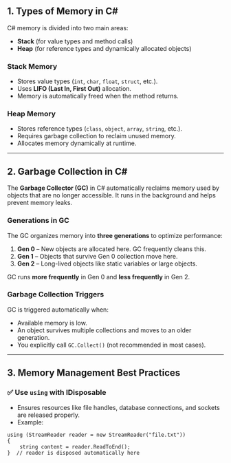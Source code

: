 ## **1. Types of Memory in C#**

C# memory is divided into two main areas:

- **Stack** (for value types and method calls)
- **Heap** (for reference types and dynamically allocated objects)

### **Stack Memory**

- Stores value types (`int`, `char`, `float`, `struct`, etc.).
- Uses **LIFO (Last In, First Out)** allocation.
- Memory is automatically freed when the method returns.

### **Heap Memory**

- Stores reference types (`class`, `object`, `array`, `string`, etc.).
- Requires garbage collection to reclaim unused memory.
- Allocates memory dynamically at runtime.

---

## **2. Garbage Collection in C#**

The **Garbage Collector (GC)** in C# automatically reclaims memory used by objects that are no longer accessible. It runs in the background and helps prevent memory leaks.

### **Generations in GC**

The GC organizes memory into **three generations** to optimize performance:

1. **Gen 0** – New objects are allocated here. GC frequently cleans this.
2. **Gen 1** – Objects that survive Gen 0 collection move here.
3. **Gen 2** – Long-lived objects like static variables or large objects.

GC runs **more frequently** in Gen 0 and **less frequently** in Gen 2.

### **Garbage Collection Triggers**

GC is triggered automatically when:

- Available memory is low.
- An object survives multiple collections and moves to an older generation.
- You explicitly call `GC.Collect()` (not recommended in most cases).

---

## **3. Memory Management Best Practices**

### ✅ **Use `using` with IDisposable**

- Ensures resources like file handles, database connections, and sockets are released properly.
- Example: 
```
using (StreamReader reader = new StreamReader("file.txt"))
{
    string content = reader.ReadToEnd();
}  // reader is disposed automatically here

```